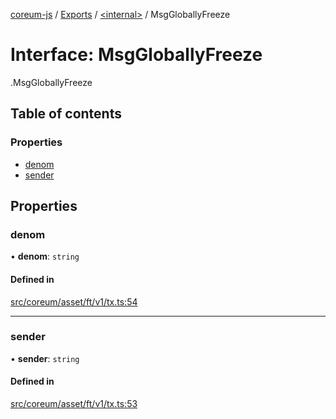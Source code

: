 [coreum-js](../README.md) / [Exports](../modules.md) / [<internal\>](../modules/internal_.md) / MsgGloballyFreeze

# Interface: MsgGloballyFreeze

[<internal>](../modules/internal_.md).MsgGloballyFreeze

## Table of contents

### Properties

- [denom](internal_.MsgGloballyFreeze.md#denom)
- [sender](internal_.MsgGloballyFreeze.md#sender)

## Properties

### denom

• **denom**: `string`

#### Defined in

[src/coreum/asset/ft/v1/tx.ts:54](https://github.com/CooperFoundation/coreum-js/blob/e00873a/src/coreum/asset/ft/v1/tx.ts#L54)

___

### sender

• **sender**: `string`

#### Defined in

[src/coreum/asset/ft/v1/tx.ts:53](https://github.com/CooperFoundation/coreum-js/blob/e00873a/src/coreum/asset/ft/v1/tx.ts#L53)
